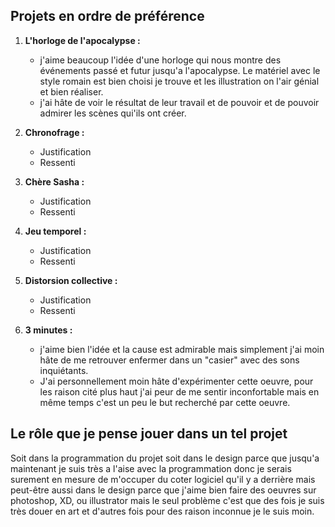 
## Projets en ordre de préférence


1. **L'horloge de l'apocalypse :**
   - j'aime beaucoup l'idée d'une horloge qui nous montre des événements passé et futur jusqu'a l'apocalypse. Le matériel avec le style romain est bien choisi je trouve et les illustration on l'air génial et bien réaliser.
   - j'ai hâte de voir le résultat de leur travail et de pouvoir et de pouvoir admirer les scènes qui'ils ont créer.

2. **Chronofrage :**
   - Justification
   - Ressenti

3. **Chère Sasha :**
   - Justification
   - Ressenti

4. **Jeu temporel :**
   - Justification
   - Ressenti

5. **Distorsion collective :**
   - Justification
   - Ressenti

6. **3 minutes :**
   - j'aime bien l'idée et la cause est admirable mais simplement j'ai moin hâte de me retrouver enfermer dans un "casier" avec des sons inquiétants.
   - J'ai personnellement moin hâte d'expérimenter cette oeuvre, pour les raison cité plus haut j'ai peur de me sentir inconfortable mais en même temps c'est un peu le but recherché par cette oeuvre.

## Le rôle que je pense jouer dans un tel projet
Soit dans la programmation du projet soit dans le design parce que jusqu'a maintenant je suis très a l'aise avec la programmation donc je serais surement en mesure de m'occuper du coter logiciel qu'il y a derrière mais peut-être aussi dans le design parce que j'aime bien faire des oeuvres sur photoshop, XD, ou illustrator mais le seul problème c'est que des fois je suis très douer en art et d'autres fois pour des raison inconnue je le suis moin.


<!--
les projets ordonnés selon votre préférence actuelle (1 = votre projet préféré), avec justification
ce que vous croyez que vous ressentirez en expériementant chacune des installations, avec justification
le rôle que vous croyez que vous jouerez dans un tel projet, lorsque vous serez en 3e année, avec justification

Vous définirez la structure de votre présentation, en insérant des titres clairs, en intégrant des photographies lorsque cela est pertinent et en créant des fichiers agréables à lire, dans lesquels on repère facilement l'information
--!>
